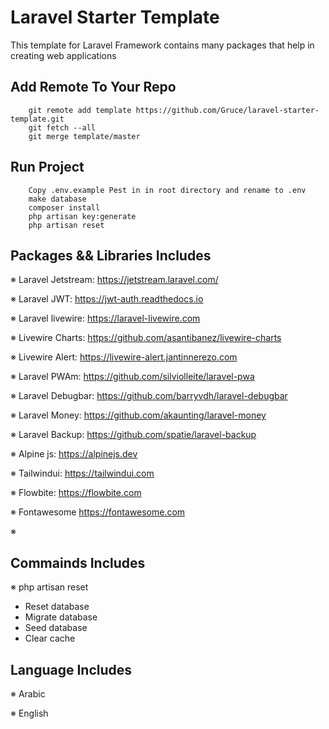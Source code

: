 # Laravel Starter Template

This template for Laravel Framework contains many packages that help in creating web applications
## Add Remote To Your Repo
```
    git remote add template https://github.com/Gruce/laravel-starter-template.git
    git fetch --all
    git merge template/master
```

## Run Project
```
    Copy .env.example Pest in in root directory and rename to .env
    make database
    composer install
    php artisan key:generate
    php artisan reset
```
## Packages && Libraries Includes

※ Laravel Jetstream: https://jetstream.laravel.com/

※ Laravel JWT: https://jwt-auth.readthedocs.io

※ Laravel livewire: https://laravel-livewire.com

※ Livewire Charts: https://github.com/asantibanez/livewire-charts

※ Livewire Alert: https://livewire-alert.jantinnerezo.com

※ Laravel PWAm: https://github.com/silviolleite/laravel-pwa

※ Laravel Debugbar: https://github.com/barryvdh/laravel-debugbar

※ Laravel Money:  https://github.com/akaunting/laravel-money

※ Laravel Backup: https://github.com/spatie/laravel-backup

※ Alpine js: https://alpinejs.dev

※ Tailwindui: https://tailwindui.com

※ Flowbite: https://flowbite.com

※ Fontawesome https://fontawesome.com

※

## Commainds Includes

※ php artisan reset
- Reset database
- Migrate database
- Seed database
- Clear cache

## Language Includes

※ Arabic

※ English






